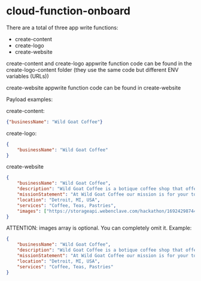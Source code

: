 # cloud-function-onboard

There are a total of three app write functions:
- create-content
- create-logo
- create-website


create-content and create-logo appwrite function code can be found in the create-logo-content folder (they use the same code but different ENV variables (URLs))

create-website appwrite function code can be found in create-website

Payload examples:

create-content:
```json
{"businessName": "Wild Goat Coffee"}
```

create-logo:
```json
{
	"businessName": "Wild Goat Coffee"
}
```

create-website
```json
{
	"businessName": "Wild Goat Coffee",
	"description": "Wild Goat Coffee is a botique coffee shop that offers the highest quality beans to wake you up in the morning and keep your day going strong. We offer a very laid back atmosphere and we host poetry nights every Saturday. Come in, drink good coffee, and become crazy",
	"missionStatement": "At Wild Goat Coffee our mission is for your to become crazy hyped up on caffeiene. When you leave our coffee shop, you will be all jacked up on espresso shots.",
	"location": "Detroit, MI, USA",
	"services": "Coffee, Teas, Pastries",
	"images": ["https://storageapi.webenclave.com/hackathon/1692429874431.png", "https://storageapi.webenclave.com/hackathon/1692430527112.png", "https://storageapi.webenclave.com/hackathon/1692430574612.png", "https://storageapi.webenclave.com/hackathon/1692464910504.png", "https://storageapi.webenclave.com/hackathon/1692464973975.png", "https://storageapi.webenclave.com/hackathon/1692465242332.png"]
}
```

ATTENTION: images array is optional. You can completely omit it.
Example:
```json
{
	"businessName": "Wild Goat Coffee",
	"description": "Wild Goat Coffee is a botique coffee shop that offers the highest quality beans to wake you up in the morning and keep your day going strong. We offer a very laid back atmosphere and we host poetry nights every Saturday. Come in, drink good coffee, and become crazy",
	"missionStatement": "At Wild Goat Coffee our mission is for your to become crazy hyped up on caffeiene. When you leave our coffee shop, you will be all jacked up on espresso shots.",
	"location": "Detroit, MI, USA",
	"services": "Coffee, Teas, Pastries"
}
```